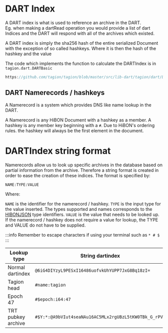 # DART Index

A DART index is what is used to reference an archive in the DART.  
Eg. when making a dartRead operation you would provide a list of dart Indices and the DART will respond with all of the archives which existed.

A DART index is simply the sha256 hash of the entire serialized Document with the exception of so called hashkeys. Where it is then the hash of the hashkey and the value

The code which implements the function to calculate the DARTIndex is in `tagion.dart.DARTBasic`

```d reference
https://github.com/tagion/tagion/blob/master/src/lib-dart/tagion/dart/DARTBasic.d#L48-L58
```

## DART Namerecords / hashkeys

A Namerecord is a system which provides DNS like name lookup in the DART.

A Namerecord is any HiBON Document with a hashkey as a member.
A hashkey is any member key beginning with a `#`.
Due to HiBON's ordering rules. the hashkey will always be the first element in the document.


# DARTIndex string format
Namerecords allow us to look up specific archives in the database based on partial information from the archive. Therefore a string format is created in order to ease the creation of these indices. The format is specified by:

```
NAME:TYPE:VALUE
```

Where:

`NAME` is the identifier for the namerecord / hashkey. 
`TYPE` is the input type for the value inserted. The types supported and names corresponds to the [HIBONJSON](https://www.hibon.org/posts/hibonjson/) type identifiers.
`VALUE` is the value that needs to be looked up. If the namerecord / hashkey does not require a value for lookup, the TYPE and VALUE do not have to be supplied. 

:::info
Remember to escape characters if using your terminal such as `* # $`
:::

| Lookup type       | String dartindex                                      |
| ----------------- | ----------------------------------------------------- |
| Normal dartindex  | `@6iG4DIYzyL9PESxI16486uofvkUhYUPP7JxG8Bq18zI=`       |
| Tagion head       | `#name:tagion`                                        |
| Epoch 47          | `#$epoch:i64:47`                                      |
| TRT pubkey archive| `#$Y:*:@A9bVIut4seaNAu16AC5MLx2rgUBzL5tKW0TBk_G_rPVY` |
